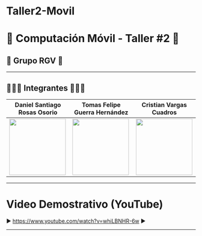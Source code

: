 # Taller2-Movil

# 📌 Computación Móvil - Taller #2 📌

## 👥 Grupo RGV 👥

---

## 🧑‍🤝‍🧑 Integrantes 🧑‍🤝‍🧑

| Daniel Santiago Rosas Osorio | Tomas Felipe Guerra Hernández | Cristian Vargas Cuadros |
|------|--------|------|
| <img src="https://github.com/user-attachments/assets/c19de633-fba5-448e-ad72-13a5cd0eedc4" width="150" height="150"/> | <img src="https://github.com/user-attachments/assets/8eb5e1da-fa85-4039-bf5f-4c2134fc6fc3" width="150" height="150"/> | <img src="https://github.com/user-attachments/assets/7db4ec40-afc1-40fc-80cd-9de105c002c4" width="150" height="150"/> 

---

# Video Demostrativo (YouTube) 

▶️ https://www.youtube.com/watch?v=whiLBNHR-6w ▶️

---
